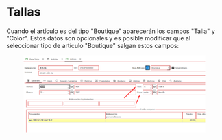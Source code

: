 # Tallas

Cuando el artículo es del tipo "Boutique" aparecerán los campos "Talla" y "Color". Estos datos son opcionales y es posible modificar que al seleccionar tipo de artículo "Boutique" salgan estos campos:

<figure><img src="../../../.gitbook/assets/imagen (1) (10).png" alt=""><figcaption></figcaption></figure>
